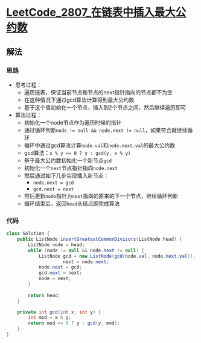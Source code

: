 # [LeetCode_2807_在链表中插入最大公约数](https://leetcode.cn/problems/insert-greatest-common-divisors-in-linked-list)
## 解法
### 思路
- 思考过程：
  - 遍历链表，保证当前节点和节点的next指针指向的节点都不为空
  - 在这种情况下通过gcd算法计算得到最大公约数
  - 基于这个值初始化一个节点，插入到2个节点之间，然后继续遍历即可
- 算法过程：
  - 初始化一个node节点作为遍历时候的指针
  - 通过循环判断`node != null && node.next != null`，如果符合就继续循环
  - 循环中通过gcd算法计算`node.val`和`node.next.val`的最大公约数
  - gcd算法：`x % y == 0 ? y : gcd(y, x % y)`
  - 基于最大公约数初始化一个新节点`gcd`
  - 初始化一个`next`节点指针指向`node.next`
  - 然后通过如下几步实现插入新节点：
    - `node.next = gcd`
    - `gcd.next = next`
  - 然后更新`node`指针为`next`指向的原来的下一个节点，继续循环判断
  - 循环结束后，返回`head`头结点即完成算法
### 代码
```java
class Solution {
    public ListNode insertGreatestCommonDivisors(ListNode head) {
        ListNode node = head;
        while (node != null && node.next != null) {
            ListNode gcd = new ListNode(gcd(node.val, node.next.val)),
                     next = node.next;
            node.next = gcd;
            gcd.next = next;
            node = next;
        }
        
        return head;
    }

    private int gcd(int x, int y) {
        int mod = x % y;
        return mod == 0 ? y : gcd(y, mod);
    }
}
```